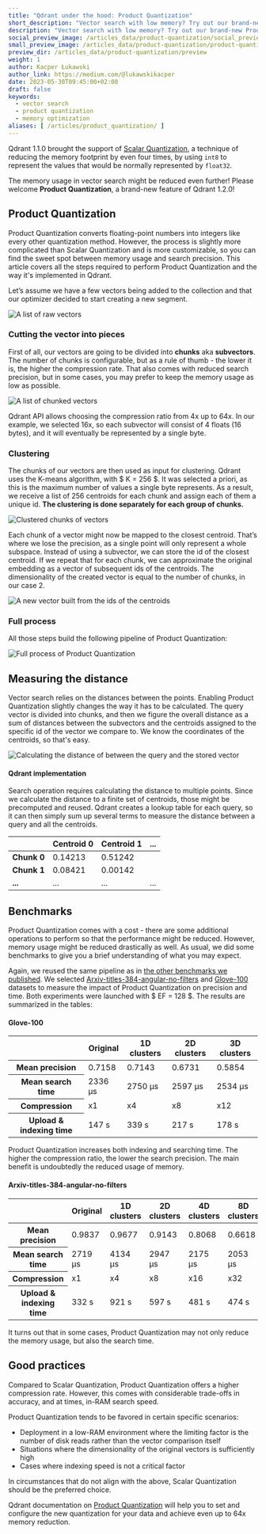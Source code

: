 ```yaml
---
title: "Qdrant under the hood: Product Quantization"
short_description: "Vector search with low memory? Try out our brand-new Product Quantization!"
description: "Vector search with low memory? Try out our brand-new Product Quantization!"
social_preview_image: /articles_data/product-quantization/social_preview.png
small_preview_image: /articles_data/product-quantization/product-quantization-icon.svg
preview_dir: /articles_data/product-quantization/preview
weight: 1
author: Kacper Łukawski
author_link: https://medium.com/@lukawskikacper
date: 2023-05-30T09:45:00+02:00
draft: false
keywords:
  - vector search
  - product quantization
  - memory optimization
aliases: [ /articles/product_quantization/ ]
---
```


Qdrant 1.1.0 brought the support of [Scalar Quantization](/articles/scalar-quantization/),
a technique of reducing the memory footprint by even four times, by using `int8` to represent
the values that would be normally represented by `float32`.

The memory usage in vector search might be reduced even further! Please welcome **Product 
Quantization**, a brand-new feature of Qdrant 1.2.0! 

## Product Quantization

Product Quantization converts floating-point numbers into integers like every other quantization 
method. However, the process is slightly more complicated than Scalar Quantization and is more 
customizable, so you can find the sweet spot between memory usage and search precision. This article 
covers all the steps required to perform Product Quantization and the way it's implemented in Qdrant.

Let’s assume we have a few vectors being added to the collection and that our optimizer decided 
to start creating a new segment.

![A list of raw vectors](/articles_data/product-quantization/raw-vectors.png)

### Cutting the vector into pieces

First of all, our vectors are going to be divided into **chunks** aka **subvectors**. The number
of chunks is configurable, but as a rule of thumb - the lower it is, the higher the compression rate.
That also comes with reduced search precision, but in some cases, you may prefer to keep the memory
usage as low as possible.

![A list of chunked vectors](/articles_data/product-quantization/chunked-vectors.png)

Qdrant API allows choosing the compression ratio from 4x up to 64x. In our example, we selected 16x, 
so each subvector will consist of 4 floats (16 bytes), and it will eventually be represented by 
a single byte.

### Clustering

The chunks of our vectors are then used as input for clustering. Qdrant uses the K-means algorithm, 
with $ K = 256 $. It was selected a priori, as this is the maximum number of values a single byte 
represents. As a result, we receive a list of 256 centroids for each chunk and assign each of them 
a unique id. **The clustering is done separately for each group of chunks.**

![Clustered chunks of vectors](/articles_data/product-quantization/chunks-clustering.png)

Each chunk of a vector might now be mapped to the closest centroid. That’s where we lose the precision, 
as a single point will only represent a whole subspace. Instead of using a subvector, we can store 
the id of the closest centroid. If we repeat that for each chunk, we can approximate the original 
embedding as a vector of subsequent ids of the centroids. The dimensionality of the created vector 
is equal to the number of chunks, in our case 2.

![A new vector built from the ids of the centroids](/articles_data/product-quantization/vector-of-ids.png)

### Full process

All those steps build the following pipeline of Product Quantization:

![Full process of Product Quantization](/articles_data/product-quantization/full-process.png)

## Measuring the distance

Vector search relies on the distances between the points. Enabling Product Quantization slightly changes 
the way it has to be calculated. The query vector is divided into chunks, and then we figure the overall 
distance as a sum of distances between the subvectors and the centroids assigned to the specific id of 
the vector we compare to. We know the coordinates of the centroids, so that's easy.

![Calculating the distance of between the query and the stored vector](/articles_data/product-quantization/distance-calculation.png)

#### Qdrant implementation

Search operation requires calculating the distance to multiple points. Since we calculate the 
distance to a finite set of centroids, those might be precomputed and reused. Qdrant creates
a lookup table for each query, so it can then simply sum up several terms to measure the
distance between a query and all the centroids.

|             | Centroid 0 | Centroid 1 | ... |
|-------------|------------|------------|-----|
| **Chunk 0** | 0.14213    | 0.51242    |     |
| **Chunk 1** | 0.08421    | 0.00142    |     |
| **...**     | ...        | ...        | ... |

## Benchmarks

Product Quantization comes with a cost - there are some additional operations to perform so 
that the performance might be reduced. However, memory usage might be reduced drastically as 
well. As usual, we did some benchmarks to give you a brief understanding of what you may expect.

Again, we reused the same pipeline as in [the other benchmarks we published](/benchmarks). We
selected [Arxiv-titles-384-angular-no-filters](https://github.com/qdrant/ann-filtering-benchmark-datasets)
and [Glove-100](https://github.com/erikbern/ann-benchmarks/) datasets to measure the impact
of Product Quantization on precision and time. Both experiments were launched with $ EF = 128 $. 
The results are summarized in the tables:

#### Glove-100

<table>
   <thead>
      <tr>
         <th></th>
         <th>Original</th>
         <th>1D clusters</th>
         <th>2D clusters</th>
         <th>3D clusters</th>
      </tr>
   </thead>
   <tbody>
      <tr>
         <th>Mean precision</th>
         <td>0.7158</td>
         <td>0.7143</td>
         <td>0.6731</td>
         <td>0.5854</td>
      </tr>
      <tr>
         <th>Mean search time</th>
         <td>2336 µs</td>
         <td>2750 µs</td>
         <td>2597 µs</td>
         <td>2534 µs</td>
      </tr>
      <tr>
         <th>Compression</th>
         <td>x1</td>
         <td>x4</td>
         <td>x8</td>
         <td>x12</td>
      </tr>
      <tr>
         <th>Upload & indexing time</th>
         <td>147 s</td>
         <td>339 s</td>
         <td>217 s</td>
         <td>178 s</td>
      </tr>
   </tbody>
</table>

Product Quantization increases both indexing and searching time. The higher the compression ratio, 
the lower the search precision. The main benefit is undoubtedly the reduced usage of memory.

#### Arxiv-titles-384-angular-no-filters

<table>
   <thead>
      <tr>
         <th></th>
         <th>Original</th>
         <th>1D clusters</th>
         <th>2D clusters</th>
         <th>4D clusters</th>
         <th>8D clusters</th>
      </tr>
   </thead>
   <tbody>
      <tr>
         <th>Mean precision</th>
         <td>0.9837</td>
         <td>0.9677</td>
         <td>0.9143</td>
         <td>0.8068</td>
         <td>0.6618</td>
      </tr>
      <tr>
         <th>Mean search time</th>
         <td>2719 µs</td>
         <td>4134 µs</td>
         <td>2947 µs</td>
         <td>2175 µs</td>
         <td>2053 µs</td>
      </tr>
      <tr>
         <th>Compression</th>
         <td>x1</td>
         <td>x4</td>
         <td>x8</td>
         <td>x16</td>
         <td>x32</td>
      </tr>
      <tr>
         <th>Upload & indexing time</th>
         <td>332 s</td>
         <td>921 s</td>
         <td>597 s</td>
         <td>481 s</td>
         <td>474 s</td>
      </tr>
   </tbody>
</table>

It turns out that in some cases, Product Quantization may not only reduce the memory usage, 
but also the search time.

## Good practices

Compared to Scalar Quantization, Product Quantization offers a higher compression rate. However, this comes with considerable trade-offs in accuracy, and at times, in-RAM search speed.

Product Quantization tends to be favored in certain specific scenarios:

- Deployment in a low-RAM environment where the limiting factor is the number of disk reads rather than the vector comparison itself
- Situations where the dimensionality of the original vectors is sufficiently high
- Cases where indexing speed is not a critical factor

In circumstances that do not align with the above, Scalar Quantization should be the preferred choice.

Qdrant documentation on [Product Quantization](/documentation/guides/quantization/#setting-up-product-quantization) 
will help you to set and configure the new quantization for your data and achieve even 
up to 64x memory reduction.
